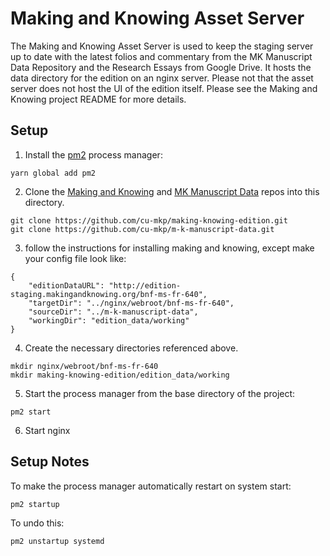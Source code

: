 Making and Knowing Asset Server
================

The Making and Knowing Asset Server is used to keep the staging server up to date with the latest folios and commentary from the MK Manuscript Data Repository and the Research Essays from Google Drive. It hosts the data directory for the edition on an nginx server. Please not that the asset server does not host the UI of the edition itself. Please see the Making and Knowing project README for more details. 

Setup
-----

1. Install the [pm2](https://pm2.io/) process manager: 

```
yarn global add pm2
```

2. Clone the [Making and Knowing](https://github.com/cu-mkp/making-knowing-edition) and [MK Manuscript Data](https://github.com/cu-mkp/m-k-manuscript-data) repos into this directory.

```
git clone https://github.com/cu-mkp/making-knowing-edition.git
git clone https://github.com/cu-mkp/m-k-manuscript-data.git
```

3. follow the instructions for installing making and knowing, except make your config file look like:

```
{
    "editionDataURL": "http://edition-staging.makingandknowing.org/bnf-ms-fr-640",
    "targetDir": "../nginx/webroot/bnf-ms-fr-640",
    "sourceDir": "../m-k-manuscript-data",
    "workingDir": "edition_data/working"
}
```

4. Create the necessary directories referenced above.

```
mkdir nginx/webroot/bnf-ms-fr-640
mkdir making-knowing-edition/edition_data/working
```

5. Start the process manager from the base directory of the project:

```
pm2 start
```

6. Start nginx


Setup Notes
------------

To make the process manager automatically restart on system start:

```
pm2 startup
```

To undo this:

```
pm2 unstartup systemd
```
